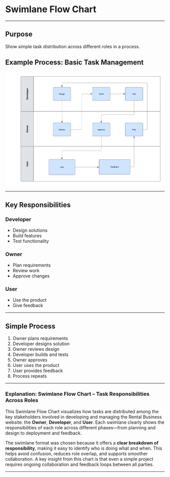 # Swimlane Flow Chart
---
## Purpose
Show simple task distribution across different roles in a process.

## Example Process: Basic Task Management

<img src="./charts/Swimlanechart.png" alt="Swimlane Chart"/>

---
## Key Responsibilities

### Developer
- Design solutions
- Build features
- Test functionality

### Owner
- Plan requirements
- Review work
- Approve changes

### User
- Use the product
- Give feedback
---
## Simple Process
1. Owner plans requirements
2. Developer designs solution
3. Owner reviews design
4. Developer builds and tests
5. Owner approves
6. User uses the product
7. User provides feedback
8. Process repeats 

---

### Explanation: Swimlane Flow Chart – Task Responsibilities Across Roles

This Swimlane Flow Chart visualizes how tasks are distributed among the key stakeholders involved in developing and managing the Rental Business website: the **Owner**, **Developer**, and **User**. Each swimlane clearly shows the responsibilities of each role across different phases—from planning and design to deployment and feedback. 

The swimlane format was chosen because it offers a **clear breakdown of responsibility**, making it easy to identify who is doing what and when. This helps avoid confusion, reduces role overlap, and supports smoother collaboration. A key insight from this chart is that even a simple project requires ongoing collaboration and feedback loops between all parties.

---

